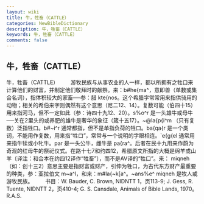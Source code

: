 ```yaml
---
layout: wiki
title: 牛，牲畜（CATTLE）
categories: NewBibleDictionary
description: 牛，牲畜（CATTLE）
keywords: 牛，牲畜（CATTLE）
comments: false
---
```


## 牛，牲畜（CATTLE）



牛，牲畜（CATTLE）
　　游牧民族与从事农业的人一样，都以所拥有之牲口来计算他们的财富，并制定他们敬拜时的献祭。来：b#he{ma^，意即兽（单数或集合名词），指体积较大的家畜──参：腊 kte{nos。这个希腊字常常用来指供骑用的动物；相关的希伯来字则偶然有这个意思（尼二12、14）。复数可能（伯四十15）用来指河马，但不一定如此（参：诗四十九12、20）。s%o^r 是一头雄牛或母牛──关在里头的或养肥的雄牛是奢华的象征（箴十五17）。~@la{p{i^m （只有复数）泛指牲口。b#~i^r 通常都指，但不是单指负荷的牲口。ba{qa{r 是一个类词，不能用作复数，用来指“牲口”，常常与一个说明的字眼相连。`e{g{el 通常用来指牛犊或小牝牛。par 是一头公牛，雌牛是 pa{ra^。后者在民十九用来作蔚为奇观的红母牛的祭祀仪式。在路十七7和约四12，希腊原文所指的大概是绵羊或山羊〔译注：和合本在约四12译作“牲畜”〕，而不是AV译的“牲口”。来： miqneh （如：创十三2）意思主要是指财富或财产，引伸为牲口，为古代东方财产最重要的种类，参：亚拉伯文 m~a^l，和来：m#la{~k[a^。~ans%e^ miqneh 是牧人或游牧民族。
　　书目：W. Bauder, C. Brown, NIDNTT 1，页113-9; J. Gess, R. Tuente, NIDNTT 2，页410-4; G. S. Cansdale, Animals of Bible Lands, 1970。
R.A.S.




